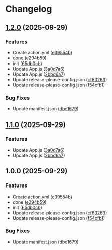 # Changelog

## [1.2.0](https://github.com/sandu650/Test/compare/v1.1.0...v1.2.0) (2025-09-29)


### Features

* Create action.yml ([e39554b](https://github.com/sandu650/Test/commit/e39554b84e210c5954840db41fe4efeecf2781bf))
* done ([e294b59](https://github.com/sandu650/Test/commit/e294b590144e3237b837da190176aaf350bd777f))
* init ([65db0cb](https://github.com/sandu650/Test/commit/65db0cbcdc240289c9ef11d230b9799372485822))
* Update App.js ([3a0d7a6](https://github.com/sandu650/Test/commit/3a0d7a6e4cc1336ddeb440d5010e7837a3c8d559))
* Update App.js ([2bbd6a7](https://github.com/sandu650/Test/commit/2bbd6a7d9bd81f4babb5f443e756669df31eb7b4))
* Update release-please-config.json ([cf83263](https://github.com/sandu650/Test/commit/cf832637f9dd54d395b7d421fd8a5ee06959833c))
* Update release-please-config.json ([f54cfb1](https://github.com/sandu650/Test/commit/f54cfb115f0157bb60f1baf9ddd55a3c8733d117))


### Bug Fixes

* Update manifest.json ([dbe1679](https://github.com/sandu650/Test/commit/dbe1679c8b6cac1ca9b47834bc2f1a020fae929f))

## [1.1.0](https://github.com/sandu650/Test/compare/v1.0.0...v1.1.0) (2025-09-29)


### Features

* Update App.js ([3a0d7a6](https://github.com/sandu650/Test/commit/3a0d7a6e4cc1336ddeb440d5010e7837a3c8d559))
* Update App.js ([2bbd6a7](https://github.com/sandu650/Test/commit/2bbd6a7d9bd81f4babb5f443e756669df31eb7b4))

## 1.0.0 (2025-09-29)


### Features

* Create action.yml ([e39554b](https://github.com/sandu650/Test/commit/e39554b84e210c5954840db41fe4efeecf2781bf))
* done ([e294b59](https://github.com/sandu650/Test/commit/e294b590144e3237b837da190176aaf350bd777f))
* init ([65db0cb](https://github.com/sandu650/Test/commit/65db0cbcdc240289c9ef11d230b9799372485822))
* Update release-please-config.json ([cf83263](https://github.com/sandu650/Test/commit/cf832637f9dd54d395b7d421fd8a5ee06959833c))
* Update release-please-config.json ([f54cfb1](https://github.com/sandu650/Test/commit/f54cfb115f0157bb60f1baf9ddd55a3c8733d117))


### Bug Fixes

* Update manifest.json ([dbe1679](https://github.com/sandu650/Test/commit/dbe1679c8b6cac1ca9b47834bc2f1a020fae929f))

